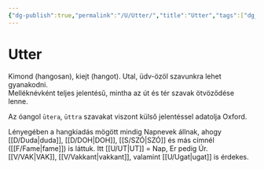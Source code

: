 ```yaml
---
{"dg-publish":true,"permalink":"/U/Utter/","title":"Utter","tags":["dg_uploaded"],"created":"2023-11-30T09:39","updated":"2023-11-30T09:39"}
---
```



# Utter

Kimond (hangosan), kiejt (hangot). Utal, üdv-özöl szavunkra lehet gyanakodni.  
Melléknévként teljes jelentésű, mintha az út és tér szavak ötvöződése lenne.  

Az óangol `ūtera`, `ūttra` szavakat viszont külső jelentéssel adatolja Oxford.  

Lényegében a hangkiadás mögött mindig Napnevek állnak, ahogy [[D/Duda\|duda]], [[D/DOH\|DOH]], [[S/SZÓ\|SZÓ]] és más címnél ([[F/Fame\|fame]]) is láttuk. Itt [[U/UT\|UT]] = Nap, Er pedig Úr.  
[[V/VAK\|VAK]], [[V/Vakkant\|vakkant]], valamint [[U/Ugat\|ugat]] is érdekes.  